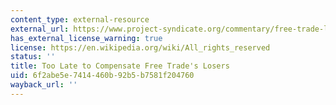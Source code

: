```yaml
---
content_type: external-resource
external_url: https://www.project-syndicate.org/commentary/free-trade-losers-compensation-too-late-by-dani-rodrik-2017-04?barrier=accessreg
has_external_license_warning: true
license: https://en.wikipedia.org/wiki/All_rights_reserved
status: ''
title: Too Late to Compensate Free Trade's Losers
uid: 6f2abe5e-7414-460b-92b5-b7581f204760
wayback_url: ''
---
```

